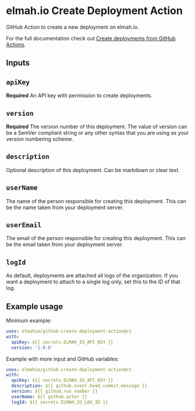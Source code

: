 # elmah.io Create Deployment Action

GitHub Action to create a new deployment on elmah.io.

For the full documentation check out [Create deployments from GitHub Actions](https://docs.elmah.io/create-deployments-from-github-actions/).

## Inputs

## `apiKey`

**Required** An API key with permission to create deployments.

## `version`

**Required** The version number of this deployment. The value of version can be a SemVer compliant string or any other syntax that you are using as your version numbering scheme.

## `description`

Optional description of this deployment. Can be markdown or clear text.

## `userName`

The name of the person responsible for creating this deployment. This can be the name taken from your deployment server.

## `userEmail`

The email of the person responsible for creating this deployment. This can be the email taken from your deployment server.

## `logId`

As default, deployments are attached all logs of the organization. If you want a deployment to attach to a single log only, set this to the ID of that log.

## Example usage

Minimum example:

```yml
uses: elmahio/github-create-deployment-action@v1
with:
  apiKey: ${{ secrets.ELMAH_IO_API_KEY }}
  version: '1.0.0'
```

Example with more input and GitHub variables:

```yml
uses: elmahio/github-create-deployment-action@v1
with:
  apiKey: ${{ secrets.ELMAH_IO_API_KEY }}
  description: ${{ github.event.head_commit.message }}
  version: ${{ github.run_number }}
  userName: ${{ github.actor }}
  logId: ${{ secrets.ELMAH_IO_LOG_ID }}
```